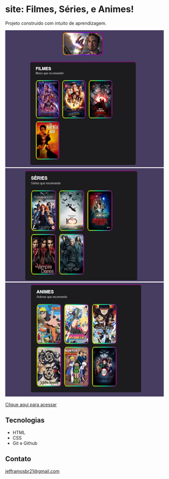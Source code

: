 # site: Filmes, Séries, e Animes!

Projeto construido com intuito  de aprendizagem.

![preview](./.githubpre/preview1.png)
![preview](./.githubpre/preview2.png)
![preview](./.githubpre/preview3.png)

[Clique aqui para acessar](https://jeffbramos.github.io/Filmes-S-ries-Animes/)

## Tecnologias

- HTML
- CSS
- Git e Github

## Contato

jefframosbr21@gmail.com
